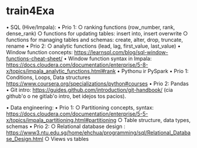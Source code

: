 # train4Exa
[//]: #
• SQL (Hive/Impala):
	• Prio 1: 
		○ ranking functions (row_number, rank, dense_rank)
		○ functions for updating tables: insert into,  insert overwrite
		○ functions for managing tables and schemas: create, alter, drop, truncate, rename
	• Prio 2: 
		○ analytic functions (lead, lag, first_value, last_value)
	• Window function concepts: https://learnsql.com/blog/sql-window-functions-cheat-sheet/
	• Window function syntax in Impala: https://docs.cloudera.com/documentation/enterprise/5-8-x/topics/impala_analytic_functions.html#rank
• Pythonu ir PySpark
	• Prio 1: Conditions, Loops, Data structures  https://www.coursera.org/specializations/python#courses
	• Prio 2: Pandas
• Git intro: https://guides.github.com/introduction/git-handbook/ (cia github'o o ne gitlab'o intro, bet idejos tos pacios).

• Data engineering:
	• Prio 1: 
		○ Partitioning concepts, syntax: https://docs.cloudera.com/documentation/enterprise/5-5-x/topics/impala_partitioning.html#partitioning
		○ Table structure, data types, schemas
	• Prio 2: 
		○ Relational database design : https://www3.ntu.edu.sg/home/ehchua/programming/sql/Relational_Database_Design.html
		○ Views vs tables
